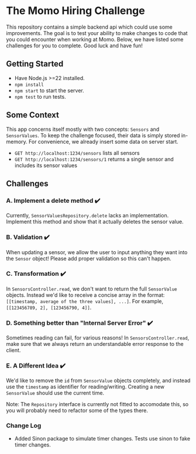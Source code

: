 # The Momo Hiring Challenge

This repository contains a simple backend api which could use some improvements. The goal is to test your ability to make changes to code that you could encounter when working at Momo. Below, we have listed some challenges for you to complete. Good luck and have fun!

## Getting Started

- Have Node.js >=22 installed.
- `npm install`
- `npm start` to start the server.
- `npm test` to run tests.

## Some Context

This app concerns itself mostly with two concepts: `Sensors` and `SensorValues`. To keep the challenge focused, their data is simply stored in-memory. For convenience, we already insert some data on server start.

- `GET http://localhost:1234/sensors` lists all sensors
- `GET http://localhost:1234/sensors/1` returns a single sensor and includes its sensor values

## Challenges

### A. Implement a delete method :heavy_check_mark:

Currently, `SensorValuesRepository.delete` lacks an implementation. Implement this method and show that it actually deletes the sensor value.

### B. Validation :heavy_check_mark:

When updating a sensor, we allow the user to input anything they want into the `Sensor` object! Please add proper validation so this can't happen.

### C. Transformation :heavy_check_mark:

In `SensorsController.read`, we don't want to return the full `SensorValue` objects. Instead we'd like to receive a concise array in the format: `[[timestamp, average of the three values], ...]`. For example, `[[123456789, 2], [123456790, 4]]`.

### D. Something better than "Internal Server Error" :heavy_check_mark:

Sometimes reading can fail, for various reasons! In `SensorsController.read`, make sure that we always return an understandable error response to the client.

### E. A Different Idea :heavy_check_mark:

We'd like to remove the `id` from `SensorValue` objects completely, and instead use the `timestamp` as identifier for reading/writing. Creating a new `SensorValue` should use the current time.

Note: The `Repository` interface is currently not fitted to accomodate this, so you will probably need to refactor some of the types there.

### Change Log

- Added Sinon package to simulate timer changes.
Tests use sinon to fake timer changes.

